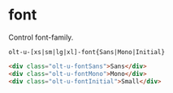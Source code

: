 # font

Control font-family.

`olt-u-[xs|sm|lg|xl]-font{Sans|Mono|Initial}`

```html
<div class="olt-u-fontSans">Sans</div>
<div class="olt-u-fontMono">Mono</div>
<div class="olt-u-fontInitial">Small</div>
```
